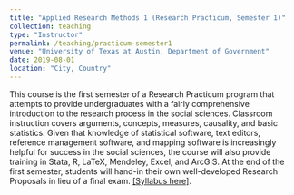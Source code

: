 ```yaml
---
title: "Applied Research Methods 1 (Research Practicum, Semester 1)"
collection: teaching
type: "Instructor"
permalink: /teaching/practicum-semester1
venue: "University of Texas at Austin, Department of Government"
date: 2019-08-01
location: "City, Country"
---
```


This course is the first semester of a Research Practicum program that attempts to provide undergraduates with a fairly comprehensive introduction to the research process in the social sciences. Classroom instruction covers arguments, concepts, measures, causality,
and basic statistics. Given that knowledge of statistical software, text editors, reference management software, and mapping software is increasingly helpful for success in the social sciences, the course will also provide training in Stata, R, LaTeX, Mendeley, Excel, and
ArcGIS. At the end of the first semester, students will hand-in their own well-developed Research Proposals in lieu of a final exam. [[Syllabus here]](/files/Denly_Syllabus_Practicum_Sem1.pdf).

